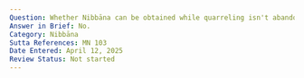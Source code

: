 ```yaml
---
Question: Whether Nibbāna can be obtained while quarreling isn't abandoned?
Answer in Brief: No.
Category: Nibbāna
Sutta References: MN 103
Date Entered: April 12, 2025
Review Status: Not started
---
```

